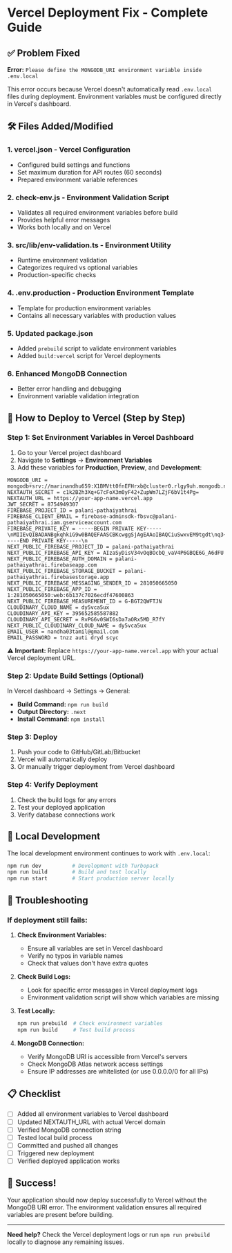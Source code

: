 # Vercel Deployment Fix - Complete Guide

## ✅ Problem Fixed
**Error:** `Please define the MONGODB_URI environment variable inside .env.local`

This error occurs because Vercel doesn't automatically read `.env.local` files during deployment. Environment variables must be configured directly in Vercel's dashboard.

## 🛠️ Files Added/Modified

### 1. **vercel.json** - Vercel Configuration
- Configured build settings and functions
- Set maximum duration for API routes (60 seconds)
- Prepared environment variable references

### 2. **check-env.js** - Environment Validation Script
- Validates all required environment variables before build
- Provides helpful error messages
- Works both locally and on Vercel

### 3. **src/lib/env-validation.ts** - Environment Utility
- Runtime environment validation
- Categorizes required vs optional variables
- Production-specific checks

### 4. **.env.production** - Production Environment Template
- Template for production environment variables
- Contains all necessary variables with production values

### 5. **Updated package.json**
- Added `prebuild` script to validate environment variables
- Added `build:vercel` script for Vercel deployments

### 6. **Enhanced MongoDB Connection**
- Better error handling and debugging
- Environment variable validation integration

## 🚀 How to Deploy to Vercel (Step by Step)

### Step 1: Set Environment Variables in Vercel Dashboard

1. Go to your Vercel project dashboard
2. Navigate to **Settings** → **Environment Variables**
3. Add these variables for **Production**, **Preview**, and **Development**:

```
MONGODB_URI = mongodb+srv://marinandhu659:X1BMVtt0fnEFHrxb@cluster0.rlgy9uh.mongodb.net/palani_pathayathirai
NEXTAUTH_SECRET = c1k2B2h3Xq+G7cFoX3m0yF42+ZupWm7LZjF6bV1t4Pg=
NEXTAUTH_URL = https://your-app-name.vercel.app
JWT_SECRET = 8754949307
FIREBASE_PROJECT_ID = palani-pathaiyathrai
FIREBASE_CLIENT_EMAIL = firebase-adminsdk-fbsvc@palani-pathaiyathrai.iam.gserviceaccount.com
FIREBASE_PRIVATE_KEY = -----BEGIN PRIVATE KEY-----\nMIIEvQIBADANBgkqhkiG9w0BAQEFAASCBKcwggSjAgEAAoIBAQCiuSwxvEM9tgdt\nq3+VZkChtRctyZwhaMYbqwcyH21/0FkIBh+vHbKfg9Vqs7r+rjq7MsX2Kwn1JFZY\nHQ7cp+Jbc9VaocCTRyGvynykd7cE0b6K88SKSyLA0DSyILesRyl+sxtDbMd5f8Te\nVYwOYOiUd6POiVYhXqGwialHw8fDs0wOqM2ss3yqQqdy1AK1uu2QmiBoEEi/KYL3\n14SOBoaK9E26ZHkixDkCsV6X2T4Ptcbk22qI6/ZWeEnsrMcndVY6lTl47jdGiF8W\nUOI8stTjC1XRUHxxW94aE25AUAdPvpnGNf8jR1c9eu5C0uLUBbQaRoQxe3X/KDF6\nID3eSMVZAgMBAAECggEAHHtK1/26yz9kN3bwIuc94s/+mZ4TPOnI2yjpXoWPtfJy\n0uu3egA5tp/tp/qDfXZjg0aUzcyktorArjWP12FvRlCVBIMRYPXvWISZonPtzeMk\ndc/LE+Wo1JTc1FzTqUzfX3TcDcYpeAO8IqpYlF+z9eCnBEyXjcmxhWPjBFOpUIB3\nBsjxNPqrvPW9VIMDYaaLKDmQRb45+Qk3JRUyKs6omQFJ5N2jORR1BNetKV+qce8S\nIW1botNj3hyFc3YDcbQvePFl98oSHWKNeMy3Vtvk3Xfe2uYDA1oMgvHWlViOkEwZ\nrs6/J8QHhRSiiUDVvoVrZeAx/e0npaRMuzWmOJ6wDQKBgQDVkolAj6fqiPvIQL3B\nhWxlyU3sbE5v9eFYrAz/EO/chYacy/dto4HBWRvO3YHL29x3D3ZBs0oJ25Gv/yMe\naECKH3BIFcq2jaV5GntPYBQyRbDT1Cd+QyaZe655H6RuF4HUHJWQ+9e4npY7lXtx\nKt8zysJmuzJsLjRS5JFlzWTAtwKBgQDDDKZY032YboF+Fo/uHAWrUATMpe/IJ3TA\nN0vdtU8vN6q7FQuKEF90iAaqJnjWK4NYQiK+BUG4q7jWrPEIyK1OUt+EKbc+lhnv\nhxEXJR90uPc736M0HOkxItEHFrxtezf5cMDExxxv7kWhP/qxqItPQDznbfUuFgw1\nivLnjE56bwKBgQCEEP9Kqwq830RDCrXMi4MCVj8Xacn/Nd7JhGrs9z478V3Sa9Zv\nN+Ku+zlU7Gis9SIZhbgs3H92JQ6r9Gt1DCaMwvAdw0v9Iw4mGxgRd2pFxA6ajuB1\nFXUzB+ZWBBkb8vFXhu1+IB2/jmF8Ku2Qh2BKmKEqAawmdVPpxmmauC4LdQKBgHPr\nP62Iu5rtCe6KsC193+ypWMDbWX8l2+AkvOTdzVqthb07y6jZBDH4aaWTybrXD29T\nltxBuYZsICUNkQ58XWswG4CrXilHAdD1/7U2rdQr3VtrFM5y5C/8lifVXlTepyyK\n0zXfc8od3KnxoScWmPyXm9qa4dzq44SquKPeIgHnAoGAG7LoreH9dGDk8nfy4KfW\nzKCg7Ei1Q23COc9D+4Qaj+eDkpCOCh7jzSoDwd8c+zlw4MNRZPzgQYVwv9IZF97F\nsBZAc2Dkx/NxTDeoB3LqcmiZ66OVHBSF+SgwUIwDXp00AU/c8QaGZNOOe2lmuY1T\nR95U9UdX2rk1JGO1ANXM3W0=\n-----END PRIVATE KEY-----\n
NEXT_PUBLIC_FIREBASE_PROJECT_ID = palani-pathaiyathrai
NEXT_PUBLIC_FIREBASE_API_KEY = AIzaSyDisV34vOqBOcbQ_vaV4P6GBQE6G_A6dFU
NEXT_PUBLIC_FIREBASE_AUTH_DOMAIN = palani-pathaiyathrai.firebaseapp.com
NEXT_PUBLIC_FIREBASE_STORAGE_BUCKET = palani-pathaiyathrai.firebasestorage.app
NEXT_PUBLIC_FIREBASE_MESSAGING_SENDER_ID = 281050665050
NEXT_PUBLIC_FIREBASE_APP_ID = 1:281050665050:web:6b137c7026ecdf47600863
NEXT_PUBLIC_FIREBASE_MEASUREMENT_ID = G-BGT2QWFTJN
CLOUDINARY_CLOUD_NAME = dy5vca5ux
CLOUDINARY_API_KEY = 395652585587882
CLOUDINARY_API_SECRET = RvPG6v0SWI6sDa7aORx5MD_R7fY
NEXT_PUBLIC_CLOUDINARY_CLOUD_NAME = dy5vca5ux
EMAIL_USER = nandha03tamil@gmail.com
EMAIL_PASSWORD = tnzz auti dryd scyc
```

**⚠️ Important:** Replace `https://your-app-name.vercel.app` with your actual Vercel deployment URL.

### Step 2: Update Build Settings (Optional)
In Vercel dashboard → Settings → General:
- **Build Command:** `npm run build`
- **Output Directory:** `.next`
- **Install Command:** `npm install`

### Step 3: Deploy
1. Push your code to GitHub/GitLab/Bitbucket
2. Vercel will automatically deploy
3. Or manually trigger deployment from Vercel dashboard

### Step 4: Verify Deployment
1. Check the build logs for any errors
2. Test your deployed application
3. Verify database connections work

## 🔧 Local Development

The local development environment continues to work with `.env.local`:

```bash
npm run dev          # Development with Turbopack
npm run build        # Build and test locally
npm run start        # Start production server locally
```

## 🐛 Troubleshooting

### If deployment still fails:

1. **Check Environment Variables:**
   - Ensure all variables are set in Vercel dashboard
   - Verify no typos in variable names
   - Check that values don't have extra quotes

2. **Check Build Logs:**
   - Look for specific error messages in Vercel deployment logs
   - Environment validation script will show which variables are missing

3. **Test Locally:**
   ```bash
   npm run prebuild  # Check environment variables
   npm run build     # Test build process
   ```

4. **MongoDB Connection:**
   - Verify MongoDB URI is accessible from Vercel's servers
   - Check MongoDB Atlas network access settings
   - Ensure IP addresses are whitelisted (or use 0.0.0.0/0 for all IPs)

## 📋 Checklist

- [ ] Added all environment variables to Vercel dashboard
- [ ] Updated NEXTAUTH_URL with actual Vercel domain
- [ ] Verified MongoDB connection string
- [ ] Tested local build process
- [ ] Committed and pushed all changes
- [ ] Triggered new deployment
- [ ] Verified deployed application works

## 🎉 Success!

Your application should now deploy successfully to Vercel without the MongoDB URI error. The environment validation ensures all required variables are present before building.

---

**Need help?** Check the Vercel deployment logs or run `npm run prebuild` locally to diagnose any remaining issues.